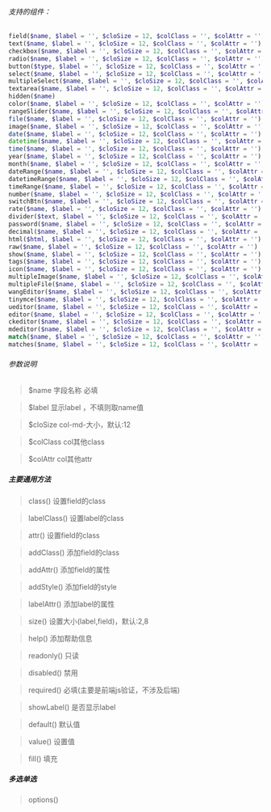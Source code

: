 ###### 支持的组件：
```php
field($name, $label = '', $cloSize = 12, $colClass = '', $colAttr = '')
text($name, $label = '', $cloSize = 12, $colClass = '', $colAttr = '')
checkbox($name, $label = '', $cloSize = 12, $colClass = '', $colAttr = '')
radio($name, $label = '', $cloSize = 12, $colClass = '', $colAttr = '')
button($type, $label = '', $cloSize = 12, $colClass = '', $colAttr = '')
select($name, $label = '', $cloSize = 12, $colClass = '', $colAttr = '')
multipleSelect($name, $label = '', $cloSize = 12, $colClass = '', $colAttr = '')
textarea($name, $label = '', $cloSize = 12, $colClass = '', $colAttr = '')
hidden($name)
color($name, $label = '', $cloSize = 12, $colClass = '', $colAttr = '')
rangeSlider($name, $label = '', $cloSize = 12, $colClass = '', $colAttr = '')
file($name, $label = '', $cloSize = 12, $colClass = '', $colAttr = '')
image($name, $label = '', $cloSize = 12, $colClass = '', $colAttr = '')
date($name, $label = '', $cloSize = 12, $colClass = '', $colAttr = '')
datetime($name, $label = '', $cloSize = 12, $colClass = '', $colAttr = '')
time($name, $label = '', $cloSize = 12, $colClass = '', $colAttr = '')
year($name, $label = '', $cloSize = 12, $colClass = '', $colAttr = '')
month($name, $label = '', $cloSize = 12, $colClass = '', $colAttr = '')
dateRange($name, $label = '', $cloSize = 12, $colClass = '', $colAttr = '')
datetimeRange($name, $label = '', $cloSize = 12, $colClass = '', $colAttr = '')
timeRange($name, $label = '', $cloSize = 12, $colClass = '', $colAttr = '')
number($name, $label = '', $cloSize = 12, $colClass = '', $colAttr = '')
switchBtn($name, $label = '', $cloSize = 12, $colClass = '', $colAttr = '')
rate($name, $label = '', $cloSize = 12, $colClass = '', $colAttr = '')
divider($text, $label = '', $cloSize = 12, $colClass = '', $colAttr = '')
password($name, $label = '', $cloSize = 12, $colClass = '', $colAttr = '')
decimal($name, $label = '', $cloSize = 12, $colClass = '', $colAttr = '')
html($html, $label = '', $cloSize = 12, $colClass = '', $colAttr = '')
raw($name, $label = '', $cloSize = 12, $colClass = '', $colAttr = '')
show($name, $label = '', $cloSize = 12, $colClass = '', $colAttr = '')
tags($name, $label = '', $cloSize = 12, $colClass = '', $colAttr = '')
icon($name, $label = '', $cloSize = 12, $colClass = '', $colAttr = '')
multipleImage($name, $label = '', $cloSize = 12, $colClass = '', $colAttr = '')
multipleFile($name, $label = '', $cloSize = 12, $colClass = '', $colAttr = '')
wangEditor($name, $label = '', $cloSize = 12, $colClass = '', $colAttr = '')
tinymce($name, $label = '', $cloSize = 12, $colClass = '', $colAttr = '')
ueditor($name, $label = '', $cloSize = 12, $colClass = '', $colAttr = '')
editor($name, $label = '', $cloSize = 12, $colClass = '', $colAttr = '')
ckeditor($name, $label = '', $cloSize = 12, $colClass = '', $colAttr = '')
mdeditor($name, $label = '', $cloSize = 12, $colClass = '', $colAttr = '')
match($name, $label = '', $cloSize = 12, $colClass = '', $colAttr = '')
matches($name, $label = '', $cloSize = 12, $colClass = '', $colAttr = '')
```
###### 参数说明

>$name 字段名称 必填

>$label     显示label ，不填则取name值

>$cloSize   col-md-大小，默认:12

>$colClass  col其他class

>$colAttr   col其他attr

##### 主要通用方法

>class()      设置field的class 

>labelClass() 设置label的class 

>attr()       设置field的class 

>addClass()   添加field的class

>addAttr()    添加field的属性

>addStyle()   添加field的style

>labelAttr()  添加label的属性

>size()       设置大小(label,field)，默认:2,8

>help()       添加帮助信息

>readonly()   只读

>disabled()   禁用

>required()   必填(主要是前端js验证，不涉及后端)

>showLabel()  是否显示label

>default()    默认值

>value()      设置值

>fill()       填充

##### 多选单选

>options()
